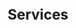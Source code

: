 ---
title: Services
description: >-
  This is a desc
titre: Services
identifiant: services
i18nlanguage: fr
slug: services
layout: services
image: null
---